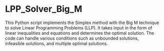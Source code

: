# LPP_Solver_Big_M
This Python script implements the Simplex method with the Big M technique to solve Linear Programming Problems (LLP). It takes input in the form of linear inequalities and equations and determines the optimal solution. The code can handle various conditions such as unbounded solutions, infeasible solutions, and multiple optimal solutions.
